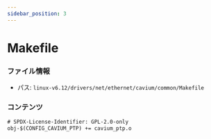 ```yaml
---
sidebar_position: 3
---
```

# Makefile

### ファイル情報

- パス: `linux-v6.12/drivers/net/ethernet/cavium/common/Makefile`

### コンテンツ

```txt
# SPDX-License-Identifier: GPL-2.0-only
obj-$(CONFIG_CAVIUM_PTP) += cavium_ptp.o

```

